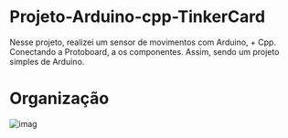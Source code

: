 # Projeto-Arduino-cpp-TinkerCard
 
  Nesse projeto, realizei um sensor de movimentos com Arduino, + Cpp. Conectando a Protoboard, a os componentes. Assim, sendo um projeto simples de Arduino.

# Organização 
  
![imag](https://github.com/user-attachments/assets/a318b6ee-bb10-40b8-add4-95fb8471fec1)
